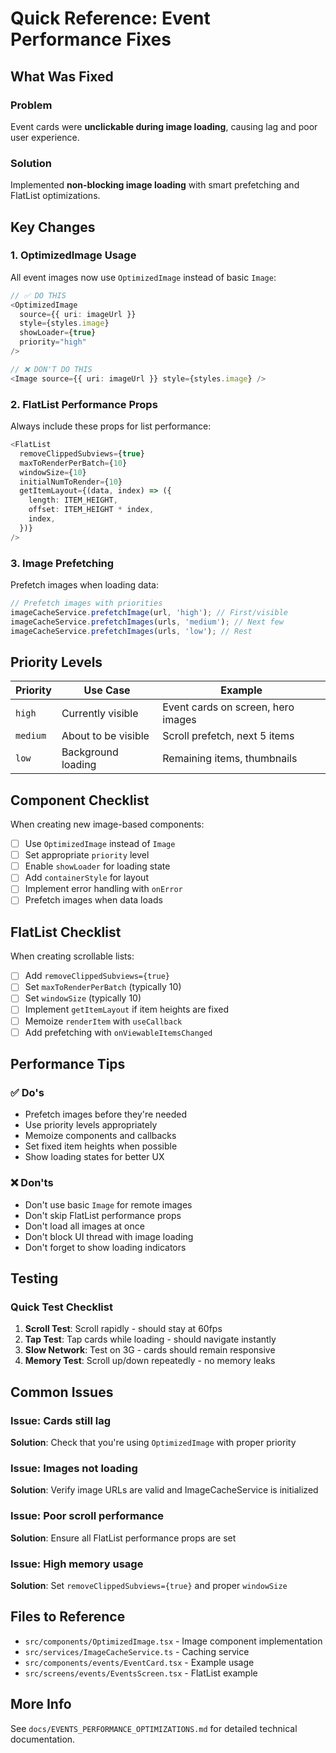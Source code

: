 # Quick Reference: Event Performance Fixes

## What Was Fixed

### Problem

Event cards were **unclickable during image loading**, causing lag and poor user experience.

### Solution

Implemented **non-blocking image loading** with smart prefetching and FlatList optimizations.

## Key Changes

### 1. OptimizedImage Usage

All event images now use `OptimizedImage` instead of basic `Image`:

```typescript
// ✅ DO THIS
<OptimizedImage
  source={{ uri: imageUrl }}
  style={styles.image}
  showLoader={true}
  priority="high"
/>

// ❌ DON'T DO THIS
<Image source={{ uri: imageUrl }} style={styles.image} />
```

### 2. FlatList Performance Props

Always include these props for list performance:

```typescript
<FlatList
  removeClippedSubviews={true}
  maxToRenderPerBatch={10}
  windowSize={10}
  initialNumToRender={10}
  getItemLayout={(data, index) => ({
    length: ITEM_HEIGHT,
    offset: ITEM_HEIGHT * index,
    index,
  })}
/>
```

### 3. Image Prefetching

Prefetch images when loading data:

```typescript
// Prefetch images with priorities
imageCacheService.prefetchImage(url, 'high'); // First/visible
imageCacheService.prefetchImages(urls, 'medium'); // Next few
imageCacheService.prefetchImages(urls, 'low'); // Rest
```

## Priority Levels

| Priority | Use Case            | Example                            |
| -------- | ------------------- | ---------------------------------- |
| `high`   | Currently visible   | Event cards on screen, hero images |
| `medium` | About to be visible | Scroll prefetch, next 5 items      |
| `low`    | Background loading  | Remaining items, thumbnails        |

## Component Checklist

When creating new image-based components:

- [ ] Use `OptimizedImage` instead of `Image`
- [ ] Set appropriate `priority` level
- [ ] Enable `showLoader` for loading state
- [ ] Add `containerStyle` for layout
- [ ] Implement error handling with `onError`
- [ ] Prefetch images when data loads

## FlatList Checklist

When creating scrollable lists:

- [ ] Add `removeClippedSubviews={true}`
- [ ] Set `maxToRenderPerBatch` (typically 10)
- [ ] Set `windowSize` (typically 10)
- [ ] Implement `getItemLayout` if item heights are fixed
- [ ] Memoize `renderItem` with `useCallback`
- [ ] Add prefetching with `onViewableItemsChanged`

## Performance Tips

### ✅ Do's

- Prefetch images before they're needed
- Use priority levels appropriately
- Memoize components and callbacks
- Set fixed item heights when possible
- Show loading states for better UX

### ❌ Don'ts

- Don't use basic `Image` for remote images
- Don't skip FlatList performance props
- Don't load all images at once
- Don't block UI thread with image loading
- Don't forget to show loading indicators

## Testing

### Quick Test Checklist

1. **Scroll Test**: Scroll rapidly - should stay at 60fps
2. **Tap Test**: Tap cards while loading - should navigate instantly
3. **Slow Network**: Test on 3G - cards should remain responsive
4. **Memory Test**: Scroll up/down repeatedly - no memory leaks

## Common Issues

### Issue: Cards still lag

**Solution**: Check that you're using `OptimizedImage` with proper priority

### Issue: Images not loading

**Solution**: Verify image URLs are valid and ImageCacheService is initialized

### Issue: Poor scroll performance

**Solution**: Ensure all FlatList performance props are set

### Issue: High memory usage

**Solution**: Set `removeClippedSubviews={true}` and proper `windowSize`

## Files to Reference

- `src/components/OptimizedImage.tsx` - Image component implementation
- `src/services/ImageCacheService.ts` - Caching service
- `src/components/events/EventCard.tsx` - Example usage
- `src/screens/events/EventsScreen.tsx` - FlatList example

## More Info

See `docs/EVENTS_PERFORMANCE_OPTIMIZATIONS.md` for detailed technical documentation.
